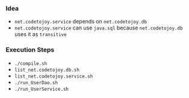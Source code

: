 
### Idea

* `net.codetojoy.service` depends on `net.codetojoy.db`
* `net.codetojoy.service` can use `java.sql` because `net.codetojoy.db` uses it as `transitive`

### Execution Steps

* `./compile.sh`
* `list_net.codetojoy.db.sh`
* `list_net.codetojoy.service.sh`
* `./run_UserDao.sh`
* `./run_UserService.sh`
